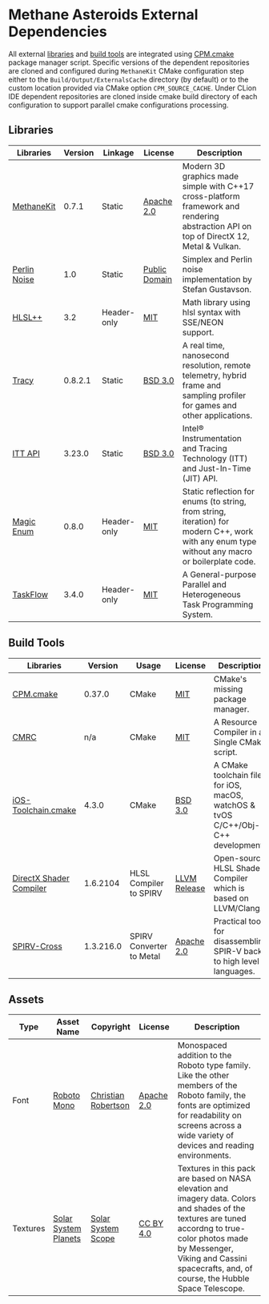 # Methane Asteroids External Dependencies

All external [libraries](#libraries) and [build tools](#build-tools)
are integrated using [CPM.cmake](https://github.com/cpm-cmake/CPM.cmake) package manager script.
Specific versions of the dependent repositories are cloned and configured
during `MethaneKit` CMake configuration step either to the `Build/Output/ExternalsCache` directory (by default)
or to the custom location provided via CMake option `CPM_SOURCE_CACHE`.
Under CLion IDE dependent repositories are cloned inside cmake build directory of each configuration 
to support parallel cmake configurations processing.

## Libraries

| Libraries                                                  | Version | Linkage     | License                                                                                   | Description                                                                                                                                    |
|------------------------------------------------------------|---------|-------------|-------------------------------------------------------------------------------------------|------------------------------------------------------------------------------------------------------------------------------------------------|
| [MethaneKit](https://github.com/MethanePowered/MethaneKit) | 0.7.1   | Static      | [Apache 2.0](https://github.com/MethanePowered/MethaneKit/blob/master/LICENSE)            | Modern 3D graphics made simple with C++17 cross-platform framework and rendering abstraction API on top of DirectX 12, Metal & Vulkan.         |
| [Perlin Noise](https://github.com/stegu/perlin-noise/)     | 1.0     | Static      | [Public Domain](https://github.com/stegu/perlin-noise/blob/master/LICENSE.md)             | Simplex and Perlin noise implementation by Stefan Gustavson.                                                                                   |
| [HLSL++](https://github.com/redorav/hlslpp)                | 3.2     | Header-only | [MIT](https://github.com/MethanePowered/HLSLpp/blob/master/LICENSE)                       | Math library using hlsl syntax with SSE/NEON support.                                                                                          |
| [Tracy](https://github.com/wolfpld/tracy)                  | 0.8.2.1 | Static            | [BSD 3.0](https://github.com/wolfpld/tracy/blob/master/LICENSE)                     | A real time, nanosecond resolution, remote telemetry, hybrid frame and sampling profiler for games and other applications.                     |
| [ITT API](https://github.com/intel/ittapi)                 | 3.23.0  | Static      | [BSD 3.0](https://github.com/MethanePowered/IttApi/blob/master/LICENSES/BSD-3-Clause.txt) | Intel® Instrumentation and Tracing Technology (ITT) and Just-In-Time (JIT) API.                                                                |
| [Magic Enum](https://github.com/Neargye/magic_enum)        | 0.8.0   | Header-only | [MIT](https://github.com/Neargye/magic_enum/blob/master/LICENSE)                          | Static reflection for enums (to string, from string, iteration) for modern C++, work with any enum type without any macro or boilerplate code. |
| [TaskFlow](https://github.com/taskflow/taskflow)           | 3.4.0   | Header-only | [MIT](https://github.com/taskflow/taskflow/blob/master/LICENSE)                           | A General-purpose Parallel and Heterogeneous Task Programming System.                                                                          |

## Build Tools

| Libraries                                                                     | Version   | Usage                    | License                                                                                  | Description                                                                      |
|-------------------------------------------------------------------------------|-----------|--------------------------|------------------------------------------------------------------------------------------|----------------------------------------------------------------------------------|
| [CPM.cmake](https://github.com/cpm-cmake/CPM.cmake)                           | 0.37.0    | CMake                    | [MIT](https://github.com/cpm-cmake/CPM.cmake/blob/master/LICENSE)                        | CMake's missing package manager.                                                 |
| [CMRC](https://github.com/vector-of-bool/cmrc)                                | n/a       | CMake                    | [MIT](https://github.com/vector-of-bool/cmrc/blob/master/LICENSE.txt)                    | A Resource Compiler in a Single CMake script.                                    |
| [iOS-Toolchain.cmake](https://github.com/leetal/ios-cmake)                    | 4.3.0     | CMake                    | [BSD 3.0](https://github.com/leetal/ios-cmake/blob/master/LICENSE.md)                    | A CMake toolchain file for iOS, macOS, watchOS & tvOS C/C++/Obj-C++ development. |
| [DirectX Shader Compiler](https://github.com/microsoft/DirectXShaderCompiler) | 1.6.2104  | HLSL Compiler to SPIRV   | [LLVM Release](https://github.com/microsoft/DirectXShaderCompiler/blob/main/LICENSE.TXT) | Open-source HLSL Shader Compiler which is based on LLVM/Clang.                   |
| [SPIRV-Cross](https://github.com/KhronosGroup/SPIRV-Cross)                    | 1.3.216.0 | SPIRV Converter to Metal | [Apache 2.0](https://github.com/KhronosGroup/SPIRV-Cross/blob/master/LICENSE)            | Practical tool for disassembling SPIR-V back to high level languages.            |

## Assets

| Type     | Asset Name                                                         | Copyright                                              | License                                                   | Description                                                                                                                                                                                                                                                             |
|----------|--------------------------------------------------------------------|--------------------------------------------------------|-----------------------------------------------------------|-------------------------------------------------------------------------------------------------------------------------------------------------------------------------------------------------------------------------------------------------------------------------|
| Font     | [Roboto Mono](https://fonts.google.com/specimen/Roboto+Mono)       | [Christian Robertson](http://christianrobertson.com/)  | [Apache 2.0](http://www.apache.org/licenses/)             | Monospaced addition to the Roboto type family. Like the other members of the Roboto family, the fonts are optimized for readability on screens across a wide variety of devices and reading environments.                                                               |
| Textures | [Solar System Planets](https://www.solarsystemscope.com/textures/) | [Solar System Scope](https://www.solarsystemscope.com) | [CC BY 4.0](https://creativecommons.org/licenses/by/4.0/) | Textures in this pack are based on NASA elevation and imagery data. Colors and shades of the textures are tuned accordng to true-color photos made by Messenger, Viking and Cassini spacecrafts, and, of course, the Hubble Space Telescope.                            |
